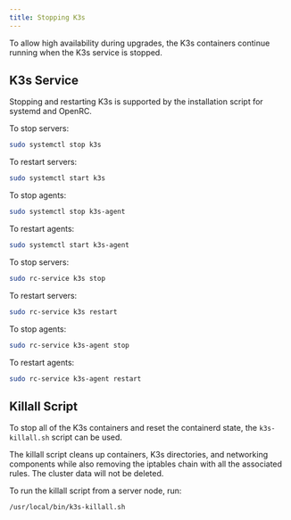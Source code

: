 ```yaml
---
title: Stopping K3s
---
```



To allow high availability during upgrades, the K3s containers continue running when the K3s service is stopped.


## K3s Service

Stopping and restarting K3s is supported by the installation script for systemd and OpenRC.

<Tabs>
<TabItem value="systemd">

To stop servers:
```sh
sudo systemctl stop k3s
```

To restart servers:
```sh
sudo systemctl start k3s
```

To stop agents:
```sh
sudo systemctl stop k3s-agent
```

To restart agents:
```sh
sudo systemctl start k3s-agent
```

</TabItem>
<TabItem value="OpenRC">

To stop servers:
```sh
sudo rc-service k3s stop
```

To restart servers:
```sh
sudo rc-service k3s restart
```

To stop agents:
```sh
sudo rc-service k3s-agent stop
```

To restart agents:
```sh
sudo rc-service k3s-agent restart
```

</TabItem>
</Tabs>


## Killall Script

To stop all of the K3s containers and reset the containerd state, the `k3s-killall.sh` script can be used.

The killall script cleans up containers, K3s directories, and networking components while also removing the iptables chain with all the associated rules. The cluster data will not be deleted.

To run the killall script from a server node, run:

```bash
/usr/local/bin/k3s-killall.sh
```